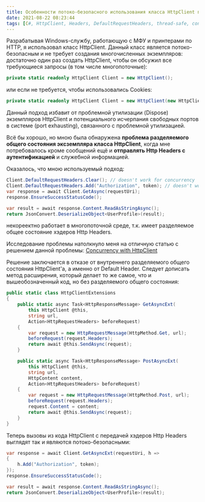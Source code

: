 ```yaml
---
title: Особенности потоко-безопасного использования класса HttpClient при отправке Http Headers
date: 2021-08-22 08:23:44
tags: [C#, HttpClient, Headers, DefaultRequestHeaders, thread-safe, concurrency]
---
```


Разрабатывая Windows-службу, работающую с МФУ и принтерами по HTTP, я использовал класс HttpClient. Данный класс является потоко-безопасным и не требует создания многочисленных экземпляров: достаточно один раз создать HttpClient, чтобы он обсужил все требующиеся запросы (в том числе многопоточные):

``` csharp
private static readonly HttpClient Client = new HttpClient();
```
или если не требуется, чтобы использовались Cookies:

``` csharp
private static readonly HttpClient Client = new HttpClient(new HttpClientHandler { UseCookies = false });
```

Данный подход избавит от проблемной утилизации (Dispose) экземпляров HttpClient и потенциального исчерпания свободных портов в системе (port exhausting), связанного с проблемной утилизацией.

Всё бы хорошо, но мною была обнаружена **проблема разделяемого общего состояния эксземпляра класса HttpClient**, когда мне потребовалось кроме сообщений ещё и **отправлять Http Headers с аутентификацией** и служебной информацией.

Оказалось, что мною используемый подход:

``` csharp
Client.DefaultRequestHeaders.Clear(); // doesn't work for concurrency
Client.DefaultRequestHeaders.Add("Authorization", token); // doesn't work for concurrency
var response = await Client.GetAsync(requestUri);
response.EnsureSuccessStatusCode();

var result = await response.Content.ReadAsStringAsync();
return JsonConvert.DeserializeObject<UserProfile>(result);
```

некореектно работает в многопоточной среде, т.к. имеет разделяемое общее состояние хэдеров Http Headers. 

Исследование проблемы натолкнуло меня на отличную статью с решением данной проблемы: [Concurrency with HttpClient](https://www.thinkprogramming.co.uk/concurrency-with-httpclient/)

Решение заключается в отказе от внутреннего разделяемого общего состояния HttpClient'а, а именно от Default Header. Следует дописать метод расширения, который делает то же самое, что и вышеобозначенный код, но без разделяемого общего состояния:

``` csharp
public static class HttpClientExtensions
{
    public static async Task<HttpResponseMessage> GetAsyncExt(
        this HttpClient @this,
        string url,
        Action<HttpRequestHeaders> beforeRequest)
    {
        var request = new HttpRequestMessage(HttpMethod.Get, url);
        beforeRequest(request.Headers);
        return await @this.SendAsync(request);
    }

    public static async Task<HttpResponseMessage> PostAsyncExt(
        this HttpClient @this,
        string url,
        HttpContent content,
        Action<HttpRequestHeaders> beforeRequest)
    {
        var request = new HttpRequestMessage(HttpMethod.Post, url);
        beforeRequest(request.Headers);
        request.Content = content;
        return await @this.SendAsync(request);
    }
}
```

Теперь вызовы из кода HttpClient с передачей хэдеров Http Headers выглядят так и являются потоко-безопасными:

``` csharp
var response = await Client.GetAsyncExt(requestUri, h =>
{
    h.Add("Authorization", token);
});
response.EnsureSuccessStatusCode();

var result = await response.Content.ReadAsStringAsync();
return JsonConvert.DeserializeObject<UserProfile>(result);
```


